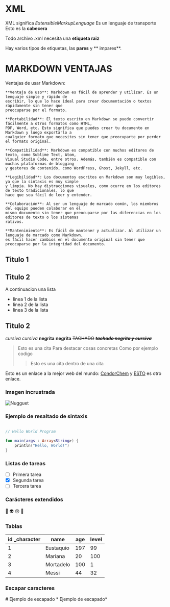 # XML
XML significa _ExtensibleMarkupLenguage_ 
Es un lenguaje de transporte
Esto es la **cabecera** <?xml version="1.0" encoding="UTF-8"?>

Todo archivo .xml necesita una **etiqueta raiz**

Hay varios tipos de etiquetas, las **pares** y ** impares**.



# MARKDOWN VENTAJAS
Ventajas de usar Markdown:

    **Ventaja de uso**: Markdown es fácil de aprender y utilizar. Es un lenguaje simple y rápido de 
	escribir, lo que lo hace ideal para crear documentación o textos rápidamente sin tener que 
	preocuparse por el formato.

    **Portabilidad**: El texto escrito en Markdown se puede convertir fácilmente a otros formatos como HTML, 
	PDF, Word, etc. Esto significa que puedes crear tu documento en Markdown y luego exportarlo a 
	cualquier formato que necesites sin tener que preocuparte por perder el formato original.

    **Compatibilidad**: Markdown es compatible con muchos editores de texto, como Sublime Text, Atom, 
	Visual Studio Code, entre otros. Además, también es compatible con muchas plataformas de blogging 
	y gestores de contenido, como WordPress, Ghost, Jekyll, etc.

    **Legibilidad**: Los documentos escritos en Markdown son muy legibles, ya que la sintaxis es muy simple 
	y limpia. No hay distracciones visuales, como ocurre en los editores de texto tradicionales, lo que 
	hace que sea fácil de leer y entender.

    **Colaboración**: Al ser un lenguaje de marcado común, los miembros del equipo pueden colaborar en el 
	mismo documento sin tener que preocuparse por las diferencias en los editores de texto o los sistemas 
	rativos.

    **Mantenimiento**: Es fácil de mantener y actualizar. Al utilizar un lenguaje de marcado como Markdown, 
	es fácil hacer cambios en el documento original sin tener que preocuparse por la integridad del documento.


## Titulo 1

## Titulo 2
A continuacion una lista

* linea 1 de la lista
* linea 2 de la lista
* linea 3 de la lista

## Titulo 2
*cursiva* _cursiva_
**negrita** __negrita__
~~TACHADO~~
~~***tachado negrita y cursiva***~~

> Esto es una cita
> Para destacar cosas concretas
> Como por ejemplo codigo
>> Esto es una cita dentro de una cita

Esto es un enlace a la mejor web del mundo:
[CondorChem](http://condorchem.com)
y [ESTO](http://enti.cat) es otro enlace.

### Imagen incrustrada
![Nugguet](https://i.etsystatic.com/18862914/r/il/9ddd2d/3355087118/il_570xN.3355087118_rgbz.jpg)

### Ejemplo de resaltado de sintaxis
```kotlin
	
// Hello World Program

fun main(args : Array<String>) {
    println("Hello, World!")
}

```

### Listas de tareas
- [ ] Primera tarea
- [X] Segunda tarea
- [ ] Tercera tarea

### Carácteres extendidos
:poop: :alien: :cry: :imp:

### Tablas

| id _character | name | age | level |
| --- | --- | --- | --- |
| 1 | Eustaquio | 197 | 99 |
| 2 | Mariana | 20 | 100 |
| 3 | Mortadelo | 100 | 1 |
| 4 | Messi | 44 | 32 |

### Escapar caracteres

\# Ejemplo de escapado
\* Ejemplo de escapado\*